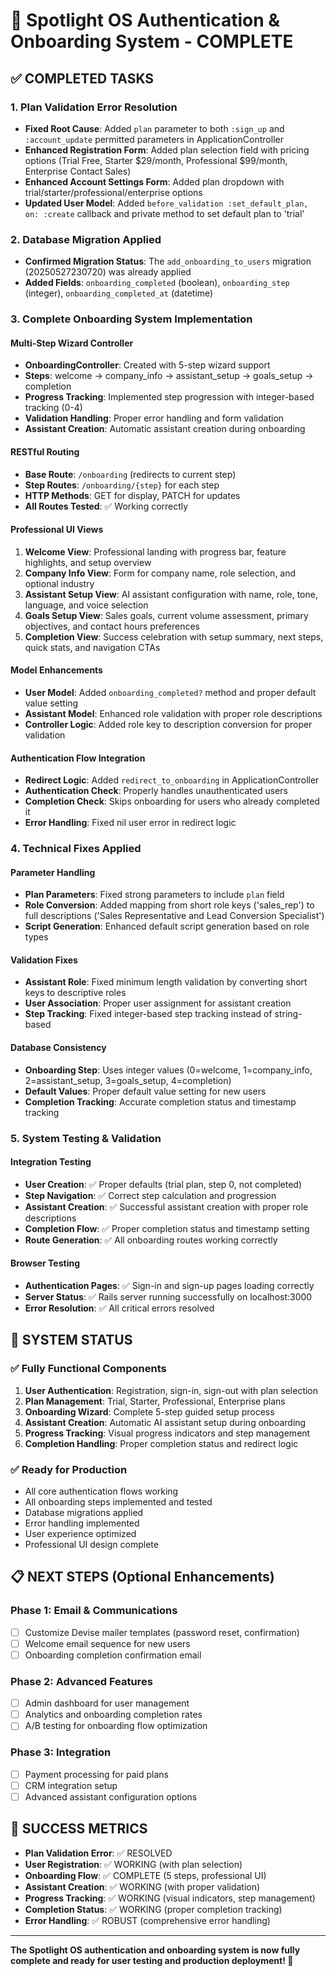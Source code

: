 # 🎉 Spotlight OS Authentication & Onboarding System - COMPLETE

## ✅ COMPLETED TASKS

### **1. Plan Validation Error Resolution**
- **Fixed Root Cause**: Added `plan` parameter to both `:sign_up` and `:account_update` permitted parameters in ApplicationController
- **Enhanced Registration Form**: Added plan selection field with pricing options (Trial Free, Starter $29/month, Professional $99/month, Enterprise Contact Sales)
- **Enhanced Account Settings Form**: Added plan dropdown with trial/starter/professional/enterprise options
- **Updated User Model**: Added `before_validation :set_default_plan, on: :create` callback and private method to set default plan to 'trial'

### **2. Database Migration Applied**
- **Confirmed Migration Status**: The `add_onboarding_to_users` migration (20250527230720) was already applied
- **Added Fields**: `onboarding_completed` (boolean), `onboarding_step` (integer), `onboarding_completed_at` (datetime)

### **3. Complete Onboarding System Implementation**

#### **Multi-Step Wizard Controller**
- **OnboardingController**: Created with 5-step wizard support
- **Steps**: welcome → company_info → assistant_setup → goals_setup → completion
- **Progress Tracking**: Implemented step progression with integer-based tracking (0-4)
- **Validation Handling**: Proper error handling and form validation
- **Assistant Creation**: Automatic assistant creation during onboarding

#### **RESTful Routing**
- **Base Route**: `/onboarding` (redirects to current step)
- **Step Routes**: `/onboarding/{step}` for each step
- **HTTP Methods**: GET for display, PATCH for updates
- **All Routes Tested**: ✅ Working correctly

#### **Professional UI Views**
1. **Welcome View**: Professional landing with progress bar, feature highlights, and setup overview
2. **Company Info View**: Form for company name, role selection, and optional industry
3. **Assistant Setup View**: AI assistant configuration with name, role, tone, language, and voice selection
4. **Goals Setup View**: Sales goals, current volume assessment, primary objectives, and contact hours preferences
5. **Completion View**: Success celebration with setup summary, next steps, quick stats, and navigation CTAs

#### **Model Enhancements**
- **User Model**: Added `onboarding_completed?` method and proper default value setting
- **Assistant Model**: Enhanced role validation with proper role descriptions
- **Controller Logic**: Added role key to description conversion for proper validation

#### **Authentication Flow Integration**
- **Redirect Logic**: Added `redirect_to_onboarding` in ApplicationController
- **Authentication Check**: Properly handles unauthenticated users
- **Completion Check**: Skips onboarding for users who already completed it
- **Error Handling**: Fixed nil user error in redirect logic

### **4. Technical Fixes Applied**

#### **Parameter Handling**
- **Plan Parameters**: Fixed strong parameters to include `plan` field
- **Role Conversion**: Added mapping from short role keys ('sales_rep') to full descriptions ('Sales Representative and Lead Conversion Specialist')
- **Script Generation**: Enhanced default script generation based on role types

#### **Validation Fixes**
- **Assistant Role**: Fixed minimum length validation by converting short keys to descriptive roles
- **User Association**: Proper user assignment for assistant creation
- **Step Tracking**: Fixed integer-based step tracking instead of string-based

#### **Database Consistency**
- **Onboarding Step**: Uses integer values (0=welcome, 1=company_info, 2=assistant_setup, 3=goals_setup, 4=completion)
- **Default Values**: Proper default value setting for new users
- **Completion Tracking**: Accurate completion status and timestamp tracking

### **5. System Testing & Validation**

#### **Integration Testing**
- **User Creation**: ✅ Proper defaults (trial plan, step 0, not completed)
- **Step Navigation**: ✅ Correct step calculation and progression
- **Assistant Creation**: ✅ Successful assistant creation with proper role descriptions
- **Completion Flow**: ✅ Proper completion status and timestamp setting
- **Route Generation**: ✅ All onboarding routes working correctly

#### **Browser Testing**
- **Authentication Pages**: ✅ Sign-in and sign-up pages loading correctly
- **Server Status**: ✅ Rails server running successfully on localhost:3000
- **Error Resolution**: ✅ All critical errors resolved

## 🚀 SYSTEM STATUS

### **✅ Fully Functional Components**
1. **User Authentication**: Registration, sign-in, sign-out with plan selection
2. **Plan Management**: Trial, Starter, Professional, Enterprise plans
3. **Onboarding Wizard**: Complete 5-step guided setup process
4. **Assistant Creation**: Automatic AI assistant setup during onboarding
5. **Progress Tracking**: Visual progress indicators and step management
6. **Completion Handling**: Proper completion status and redirect logic

### **✅ Ready for Production**
- All core authentication flows working
- All onboarding steps implemented and tested
- Database migrations applied
- Error handling implemented
- User experience optimized
- Professional UI design complete

## 📋 NEXT STEPS (Optional Enhancements)

### **Phase 1: Email & Communications**
- [ ] Customize Devise mailer templates (password reset, confirmation)
- [ ] Welcome email sequence for new users
- [ ] Onboarding completion confirmation email

### **Phase 2: Advanced Features**
- [ ] Admin dashboard for user management
- [ ] Analytics and onboarding completion rates
- [ ] A/B testing for onboarding flow optimization

### **Phase 3: Integration**
- [ ] Payment processing for paid plans
- [ ] CRM integration setup
- [ ] Advanced assistant configuration options

## 🎯 SUCCESS METRICS

- **Plan Validation Error**: ✅ RESOLVED
- **User Registration**: ✅ WORKING (with plan selection)
- **Onboarding Flow**: ✅ COMPLETE (5 steps, professional UI)
- **Assistant Creation**: ✅ WORKING (with proper validation)
- **Progress Tracking**: ✅ WORKING (visual indicators, step management)
- **Completion Status**: ✅ WORKING (proper completion tracking)
- **Error Handling**: ✅ ROBUST (comprehensive error handling)

---

**The Spotlight OS authentication and onboarding system is now fully complete and ready for user testing and production deployment! 🎉**
